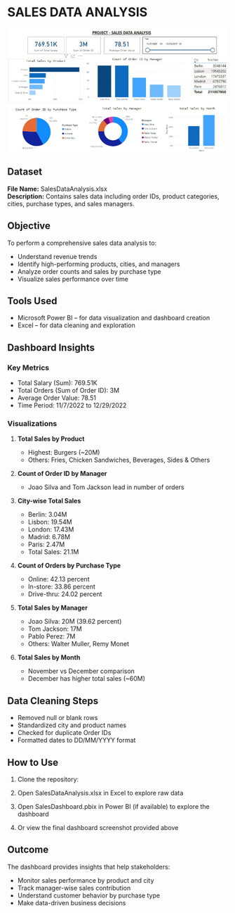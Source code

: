 # SALES DATA ANALYSIS

![Sales Dashboard](./Sale_Data_Analysis.jpg)

## Dataset

**File Name:** SalesDataAnalysis.xlsx  
**Description:** Contains sales data including order IDs, product categories, cities, purchase types, and sales managers.

## Objective

To perform a comprehensive sales data analysis to:
- Understand revenue trends
- Identify high-performing products, cities, and managers
- Analyze order counts and sales by purchase type
- Visualize sales performance over time

## Tools Used

- Microsoft Power BI – for data visualization and dashboard creation
- Excel – for data cleaning and exploration

## Dashboard Insights

### Key Metrics

- Total Salary (Sum): 769.51K  
- Total Orders (Sum of Order ID): 3M  
- Average Order Value: 78.51  
- Time Period: 11/7/2022 to 12/29/2022

### Visualizations

1. **Total Sales by Product**
   - Highest: Burgers (~20M)
   - Others: Fries, Chicken Sandwiches, Beverages, Sides & Others

2. **Count of Order ID by Manager**
   - Joao Silva and Tom Jackson lead in number of orders

3. **City-wise Total Sales**
   - Berlin: 3.04M
   - Lisbon: 19.54M
   - London: 17.43M
   - Madrid: 6.78M
   - Paris: 2.47M  
   - Total Sales: 21.1M

4. **Count of Orders by Purchase Type**
   - Online: 42.13 percent
   - In-store: 33.86 percent
   - Drive-thru: 24.02 percent

5. **Total Sales by Manager**
   - Joao Silva: 20M (39.62 percent)
   - Tom Jackson: 17M
   - Pablo Perez: 7M
   - Others: Walter Muller, Remy Monet

6. **Total Sales by Month**
   - November vs December comparison
   - December has higher total sales (~60M)

## Data Cleaning Steps

- Removed null or blank rows
- Standardized city and product names
- Checked for duplicate Order IDs
- Formatted dates to DD/MM/YYYY format

## How to Use

1. Clone the repository:

2. Open SalesDataAnalysis.xlsx in Excel to explore raw data

3. Open SalesDashboard.pbix in Power BI (if available) to explore the dashboard

4. Or view the final dashboard screenshot provided above

## Outcome

The dashboard provides insights that help stakeholders:
- Monitor sales performance by product and city
- Track manager-wise sales contribution
- Understand customer behavior by purchase type
- Make data-driven business decisions


